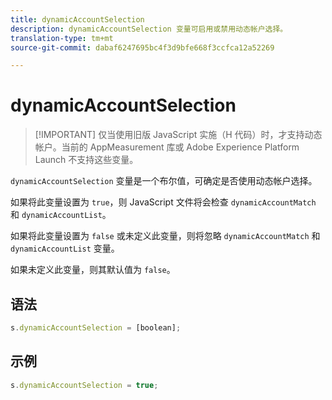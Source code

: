 ```yaml
---
title: dynamicAccountSelection
description: dynamicAccountSelection 变量可启用或禁用动态帐户选择。
translation-type: tm+mt
source-git-commit: dabaf6247695bc4f3d9bfe668f3ccfca12a52269

---
```



# dynamicAccountSelection

>[!IMPORTANT] 仅当使用旧版 JavaScript 实施（H 代码）时，才支持动态帐户。当前的 AppMeasurement 库或 Adobe Experience Platform Launch 不支持这些变量。

`dynamicAccountSelection` 变量是一个布尔值，可确定是否使用动态帐户选择。

如果将此变量设置为 `true`，则 JavaScript 文件将会检查 `dynamicAccountMatch` 和 `dynamicAccountList`。

如果将此变量设置为 `false` 或未定义此变量，则将忽略 `dynamicAccountMatch` 和 `dynamicAccountList` 变量。

如果未定义此变量，则其默认值为 `false`。

## 语法

```js
s.dynamicAccountSelection = [boolean];
```

## 示例

```js
s.dynamicAccountSelection = true;
```
